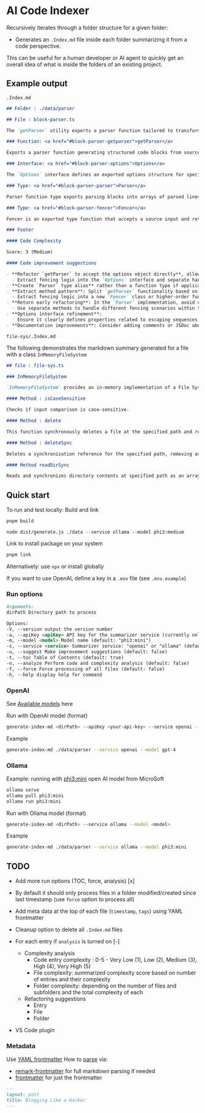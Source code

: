 # AI Code Indexer

Recursively iterates through a folder structure for a given folder:

- Generates an `.Index.md` file inside each folder summarizing it from a code perspective.

This can be useful for a human developer or AI agent to quickly get an overall idea of what is inside the folders of an existing project.

## Example output

`.Index.md`

````md
## Folder : ./data/parser

## File : block-parser.ts

The `getParser` utility exports a parser function tailored to transform source lines into structured code blocks, utilizing customizable fencing delimiters for content demarcation. It incorporates the `Options` interface allowing users to define escape sequences or predicates for these delimiters and leverages the `Parser` type which outputs an array of parsed line objects. Additionally, it uses a `Fencer` function that evaluates source inputs based on predefined conditions to determine block demarcations.

### Function: <a href="#block-parser-getparser">getParser</a>

Exports a parser function generating structured code blocks from source lines using customizable fencing delimiters for content grouping.

### Interface: <a href="#block-parser-options">Options</a>

The `Options` interface defines an exported options structure for specifying a fencing escape sequence or predicate.

### Type: <a href="#block-parser-parser">Parser</a>

Parser function type exports parsing blocks into arrays of parsed lines.

### Type: <a href="#block-parser-fencer">Fencer</a>

Fencer is an exported type function that accepts a source input and returns a boolean indicating if conditions are met.

### Footer

#### Code Complexity

Score: 3 (Medium)

#### Code improvement suggestions

- **Refactor `getParser` to accept the options object directly**, allowing for better flexibility.
  - Extract fencing logic into the `Options` interface and separate handling in `getParser`.
- **Create `Parser` type alias** rather than a function type if applicable.
- **Extract method pattern**: Split `getParser` functionality based on its responsibilities (e.g., parsing, applying options).
  - Extract fencing logic into a new `Fencer` class or higher-order function that takes conditions and returns a boolean.
- **Return early refactoring**: In the `Parser` implementation, avoid deep nesting by checking for base cases first (e.g., empty input) before proceeding with parsing logic.
  - Use separate methods to handle different fencing scenarios within the parser function.
- **Options interface refinement**:
  - Ensure it clearly defines properties related to escaping sequences and predicates, possibly including getters for easy access.
- **Documentation improvements**: Consider adding comments or JSDoc above each method/class explaining their purpose. This enhances readability and maintainability.```
````

`file-sys/.Index.md`

The following demonstrates the markdown summary generated for a file with a class `InMemoryFileSystem`

```md
## file : file-sys.ts

### InMemoryFileSystem

`InMemoryFileSystem` provides an in-memory implementation of a File System Host for synchronous and asynchronous file operations.

#### Method : isCaseSensitive

Checks if input comparison is case-sensitive.

#### Method : delete

This function synchronously deletes a file at the specified path and returns a resolved promise or rejects with an error if failure occurs.

#### Method : deleteSync

Deletes a synchronization reference for the specified path, removing associated directories and files if present.

#### Method readDirSync

Reads and synchronizes directory contents at specified path as an array of runtime directory entries.
```

## Quick start

To run and test locally: Build and link

```bash
pnpm build
```

`node dist/generate.js ./data --service ollama --model phi3:medium`

Link to install package on your system

```bash
pnpm link
```

Alternatively: use `npx` or install globally

If you want to use OpenAI, define a key in a `.env` file (see `.env.example`)

### Run options

```md
Arguments:
dirPath Directory path to process

Options:
-V, --version output the version number
-a, --apiKey <apiKey> API key for the summarizer service (currently only for OpenAI) (default: "")
-m, --model <model> Model name (default: "phi3:mini")
-s, --service <service> Summarizer service: "openai" or "ollama" (default: "ollama")
-u, --suggest Make improvement suggestions (default: false)
-t, --toc Table of Contents (default: true)
-n, --analyze Perform code and complexity analysis (default: false)
-f, --force Force processing of all files (default: false)
-h, --help display help for command
```

### OpenAI

See [Available models](https://platform.openai.com/docs/models) here

Run with OpenAI model (format)

```bash
generate-index-md <dirPath> --apiKey <your-api-key> --service openai --model <model>
```

Example

```bash
generate-index-md ./data/parser --service openai --model gpt-4
```

### Ollama

Example: running with [phi3:mini](https://ollama.com/library/phi3:mini) open AI model from MicroSoft

```bash
ollama serve
ollama pull phi3:mini
ollama run phi3:mini
```

Run with Ollama model (format)

```bash
generate-index-md <dirPath> --service ollama --model <model>
```

Example

```bash
generate-index-md ./data/parser --service ollama --model phi3:mini
```

## TODO

- Add more run options (TOC, force, analysis) [x]
- By default it should only process files in a folder modified/created since last timestamp (use `force` option to process all)
- Add meta data at the top of each file (`timestamp`, `tags`) using YAML frontmatter
- Cleanup option to delete all `.Index.md` files
- For each entry if `analysis` is turned on [-]

  - Complexity analysis
    - Code entry complexity : 0-5 - Very Low (1), Low (2), Medium (3), High (4), Very High (5)
    - File complexity: summarized complexity score based on number of entries and their complexity
    - Folder complexity: depending on the number of files and subfolders and the total complexity of each
  - Refactoring suggestions
    - Entry
    - File
    - Folder

- VS Code plugin

### Metadata

Use [YAML frontmatter](https://github.blog/news-insights/product-news/viewing-yaml-metadata-in-your-documents/)
How to [parse](https://peterbabic.dev/blog/yaml-metadata-in-markdown/) via:

- [remark-frontmatter](https://www.npmjs.com/package/remark-frontmatter) for full markdown parsing if needed
- [frontmatter](https://www.npmjs.com/package/frontmatter) for just the frontmatter

```md
---
layout: post
title: Blogging Like a Hacker
---
```

```

```
